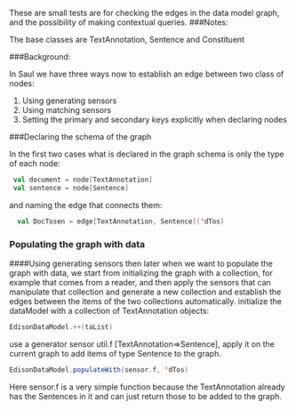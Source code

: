 

These are small tests are for checking the edges in the data model graph, and the possibility of making contextual queries.
###Notes:

The base classes are TextAnnotation, Sentence and Constituent

###Background:

In Saul we have three ways now to establish an edge between two class of nodes:

1. Using generating sensors
2. Using matching sensors
3. Setting the primary and secondary keys explicitly when declaring nodes

###Declaring the schema of the graph

In the first two cases what is declared in the graph schema is only the type of each node:

```scala
 val document = node[TextAnnotation]
 val sentence = node[Sentence]
```
and naming the edge that connects them:

```scala
  val DocTosen = edge[TextAnnotation, Sentence]('dTos)
```
### Populating the graph with data
####Using generating sensors
then later when we want to populate the graph with data, we start from initializing the graph with a collection,
for example that comes from a reader, and then apply the sensors that can manipulate that collection and
generate a new collection and establish the edges between the items of the two collections automatically.
initialize the dataModel with a collection of TextAnnotation objects:

```scala
EdisonDataModel.++(taList)
```
use a generator sensor util.f [TextAnnotation=>Sentence], apply it on the current graph to  add items of type Sentence to the graph.

```scala
EdisonDataModel.populateWith(sensor.f, 'dTos)
```
Here sensor.f is a very simple function because the TextAnnotation already has the Sentences in it and can just return those to be added to the graph.


